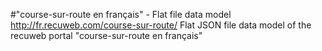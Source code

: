 #"course-sur-route en français" - Flat file data model
http://fr.recuweb.com/course-sur-route/
Flat JSON file data model of the recuweb portal "course-sur-route en français"
